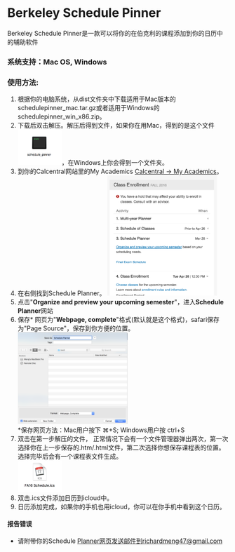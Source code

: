 # Berkeley Schedule Pinner
Berkeley Schedule Pinner是一款可以将你的在伯克利的课程添加到你的日历中的辅助软件

### 系统支持：Mac OS, Windows

### 使用方法:

1. 根据你的电脑系统，从dist文件夹中下载适用于Mac版本的schedulepinner_mac.tar.gz或者适用于Windows的schedulepinner_win_x86.zip。
2. 下载后双击解压。解压后得到文件，如果你在用Mac，得到的是这个文件
<img src=https://github.com/jiaqimeng/Berkeley-SchedulePinner/blob/master/pics/Usage%20Pic%20%232.png width="100">，在Windows上你会得到一个文件夹。
3. 到你的Calcentral网站里的My Academics [Calcentral -> My Academics]。
4. 在右侧找到Schedule Planner。 <img src=https://github.com/jiaqimeng/Berkeley-SchedulePinner/blob/master/pics/Usage%20Pic%20%231.png width="250">
5. 点击"**Organize and preview your upcoming semester**"，进入**Schedule Planner**网站
6. 保存* 网页为"**Webpage, complete**"格式(默认就是这个格式)，safari保存为"Page Source"，保存到你方便的位置。
<br /><img src=https://github.com/jiaqimeng/Berkeley-SchedulePinner/blob/master/pics/Usage%20Pic%20%234.png width="250">
<br />*保存网页方法：Mac用户按下 ⌘+S; Windows用户按 ctrl+S 
7. 双击在第一步解压的文件， 正常情况下会有一个文件管理器弹出两次，第一次选择你在上一步保存的.htm/.html文件，第二次选择你想保存课程表的位置。选择完毕后会有一个课程表文件生成。 <br /><img src=https://github.com/jiaqimeng/Berkeley-SchedulePinner/blob/master/pics/Usage%20Pic%20%233.png width="100">
8. 双击.ics文件添加日历到icloud中。
9. 日历添加完成，如果你的手机也用icloud，你可以在你手机中看到这个日历。


#### 报告错误
- 请附带你的Schedule Planner网页发送邮件到richardmeng47@gmail.com

[Calcentral -> My Academics]: <https://calcentral.berkeley.edu/academics>
